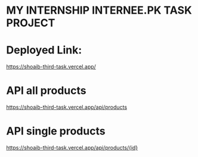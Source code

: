 # MY INTERNSHIP INTERNEE.PK TASK PROJECT

# Deployed Link:
 https://shoaib-third-task.vercel.app/



# API all products
https://shoaib-third-task.vercel.app/api/products



# API single products
https://shoaib-third-task.vercel.app/api/products/{id}



